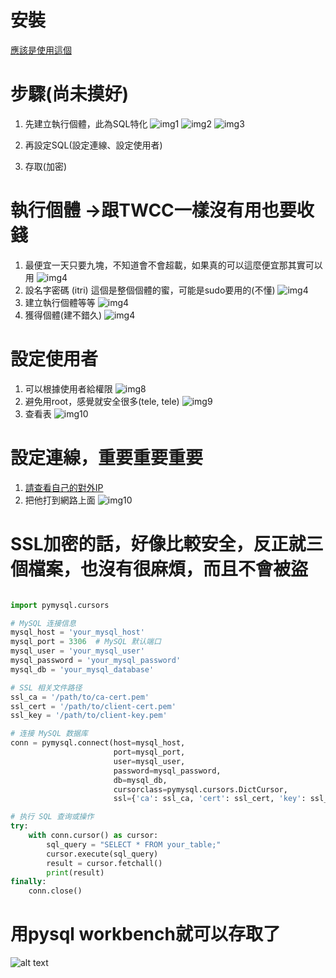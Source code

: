 # 安裝
[應該是使用這個](https://console.cloud.google.com/sql/instances?_ga=2.7677234.-1840286601.1719367844&project=chrome-era-427602-k6)

#  步驟(尚未摸好)
1. 先建立執行個體，此為SQL特化
![img1](1.PNG)
![img2](2.PNG)
![img3](3.PNG)

2. 再設定SQL(設定連線、設定使用者)
3. 存取(加密)

# 執行個體 ->跟TWCC一樣沒有用也要收錢
1. 最便宜一天只要九塊，不知道會不會超載，如果真的可以這麼便宜那其實可以用
![img4](4.PNG)
2. 設名字密碼 (itri) 這個是整個個體的蜜，可能是sudo要用的(不懂)
![img4](5.PNG)
3. 建立執行個體等等
![img4](6.PNG)
4. 獲得個體(建不錯久)
![img4](7.PNG)

# 設定使用者

1. 可以根據使用者給權限
![img8](8.PNG)
2. 避免用root，感覺就安全很多(tele, tele)
![img9](9.PNG)
3. 查看表
![img10](10.PNG)

# 設定連線，重要重要重要
1. [請查看自己的對外IP](https://magiclen.org/check-ip/)
2. 把他打到網路上面
![img10](11.PNG)

# SSL加密的話，好像比較安全，反正就三個檔案，也沒有很麻煩，而且不會被盜
```python

import pymysql.cursors

# MySQL 连接信息
mysql_host = 'your_mysql_host'
mysql_port = 3306  # MySQL 默认端口
mysql_user = 'your_mysql_user'
mysql_password = 'your_mysql_password'
mysql_db = 'your_mysql_database'

# SSL 相关文件路径
ssl_ca = '/path/to/ca-cert.pem'
ssl_cert = '/path/to/client-cert.pem'
ssl_key = '/path/to/client-key.pem'

# 连接 MySQL 数据库
conn = pymysql.connect(host=mysql_host,
                       port=mysql_port,
                       user=mysql_user,
                       password=mysql_password,
                       db=mysql_db,
                       cursorclass=pymysql.cursors.DictCursor,
                       ssl={'ca': ssl_ca, 'cert': ssl_cert, 'key': ssl_key})

# 执行 SQL 查询或操作
try:
    with conn.cursor() as cursor:
        sql_query = "SELECT * FROM your_table;"
        cursor.execute(sql_query)
        result = cursor.fetchall()
        print(result)
finally:
    conn.close()

```

# 用pysql workbench就可以存取了
![alt text](12.PNG)